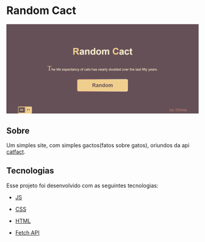 # **Random Cact**
![](ReadmeAssets/home.png)

## **Sobre**
Um simples site, com simples gactos(fatos sobre gatos), oriundos da api [catfact](https://catfact.ninja/fact).
 
## **Tecnologias**
Esse projeto foi desenvolvido com as seguintes tecnologias:

- [JS]("https://developer.mozilla.org/en-US/docs/Web/javascript")

- [CSS]("https://developer.mozilla.org/en-US/docs/Web/CSS")

- [HTML]("https://developer.mozilla.org/en-US/docs/Web/HTML")

- [Fetch API]("https://developer.mozilla.org/en-US/docs/Web/API/Fetch_API")